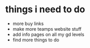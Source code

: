 # things i need to do

- more buy links
- make more teamps website stuff
- add info pages on all my gd levels
- find more things to do
